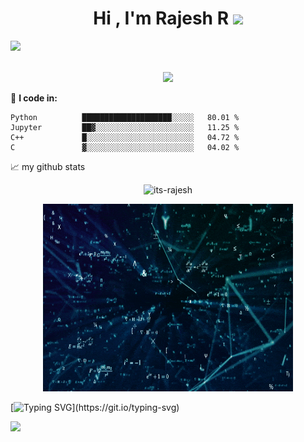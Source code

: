 
<h1 align="center"><b>Hi , I'm Rajesh R </b><img src="https://media.giphy.com/media/hvRJCLFzcasrR4ia7z/giphy.gif" width="35"></h1>

<img src="https://user-images.githubusercontent.com/73097560/115834477-dbab4500-a447-11eb-908a-139a6edaec5c.gif"><br><br>



<p align="center">
  <a href="https://github.com/DenverCoder1/readme-typing-svg"><img src="https://readme-typing-svg.herokuapp.com?font=Time+New+Roman&color=cyan&size=25&center=true&vCenter=true&width=600&height=100&lines=வணக்கம்+உலகம்+&hearts;++;Studying+MS+by+Research+@+IIT+Mandi;Signal+Processing+and+Deep+Learning;Love+for+Math+and+AI+&hearts"></a>
</p>


:green_heart: **I code in:**
<!--START_SECTION:waka-->

```text
Python          ████████████████████░░░░░   80.01 %
Jupyter         ██▓░░░░░░░░░░░░░░░░░░░░░░   11.25 %
C++             █░░░░░░░░░░░░░░░░░░░░░░░░   04.72 %
C               ▓░░░░░░░░░░░░░░░░░░░░░░░░   04.02 %
```

<!--END_SECTION:waka-->


📈 my github stats

<p align="center"> <img src="https://github-readme-stats.vercel.app/api?username=its-rajesh&show_icons=true&theme=gotham" alt="its-rajesh" />

<p align="center">
  <img  src="https://github.com/its-rajesh/its-rajesh/blob/main/math2.gif" width="400" height="300" >
</p>

[![Typing SVG](https://readme-typing-svg.herokuapp.com?font=Architects+Daughter&color=7AF79A&size=30&lines=யாதும்+ஊரே+யாவரும்+கேளிர்!;Infinite+love+from+India;நன்றி+வணக்கம்!)](https://git.io/typing-svg)

![](https://komarev.com/ghpvc/?username=its-rajesh&color=red&style=for-the-badge&label=VIEWERS+COUNT)


<!---
its-rajesh/its-rajesh is a ✨ special ✨ repository because its `README.md` (this file) appears on your GitHub profile.
You can click the Preview link to take a look at your changes.
--->
